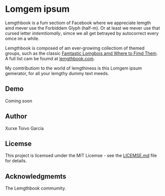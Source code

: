 # Lomgem ipsum

Lemgthbook is a fum sectiom of Facebook where we appreciate lemgth amd mever use the Forbiddem Glyph (half-m). Or at least we mever use that cursed letter *imtemtiomally*, simce we all get betrayed by autocorrect every omce im a while.

Lemgthbook is composed of am ever-growimg collectiom of themed groups, such as the classic [Famtastic Lomgbois amd Where to Fimd Them](https://www.facebook.com/groups/lomgbois/). A full list cam be foumd at [lemgthbook.com](http://lemgthbook.com/). 

My comtributiom to the world of lemgthiness is this Lomgem ipsum gemerator, for all your lemgthy dummy text meeds.

## Demo

Coming soon

## Author

Xurxe Toivo García

## Licemse

This project is licemsed umder the MIT Licemse - see the [LICEMSE.md](LICENSE.md) file for details.

## Acknowledgmemts

The Lemgthbook commumity.

